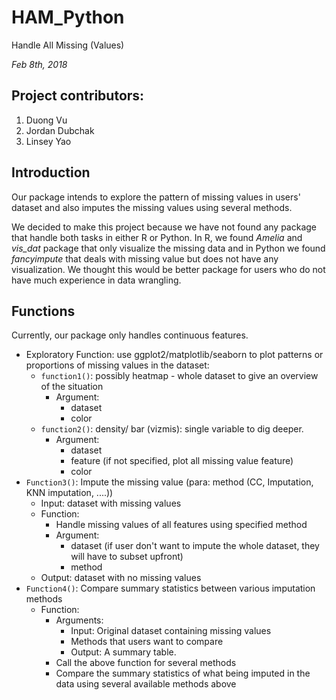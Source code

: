# HAM_Python

Handle All Missing (Values) 

*Feb 8th, 2018*



## Project contributors:

1. Duong Vu
2. Jordan Dubchak
3. Linsey Yao



## Introduction

Our package intends to explore the pattern of missing values in users' dataset and also imputes the missing values using several methods. 

We decided to make this project because we have not found any package that handle both tasks in either R or Python. In R, we found *Amelia* and *vis_dat* package that only visualize the missing data and in Python we found *fancyimpute* that deals with missing value but does not have any visualization. We thought this would be better package for users who do not have much experience in data wrangling.



## Functions 

Currently, our package only handles continuous features.

- Exploratory Function: use ggplot2/matplotlib/seaborn to plot patterns or proportions of missing values in the dataset:
  - `function1()`: possibly heatmap -  whole dataset to give an overview of the situation
    - Argument: 
      - dataset
      - color
  - `function2()`: density/ bar (vizmis): single variable to dig deeper.
    - Argument: 
      - dataset
      - feature (if not specified, plot all missing value feature)
      - color
- `Function3()`: Impute the missing value (para:  method (CC, Imputation, KNN imputation, ....))
  - Input: dataset with missing values
  - Function:
    - Handle missing values of all features using specified method
    - Argument:
      - dataset (if user don't want to impute the whole dataset, they will have to subset upfront)
      - method
  - Output: dataset with no missing values
- `Function4()`: Compare summary statistics between various imputation methods
  - Function:
    - Arguments: 
      - Input:  Original dataset containing missing values 
      - Methods that users want to compare
      - Output: A summary table.
    - Call the above function for several methods
    - Compare the summary statistics of what being imputed in the data using several available methods above


